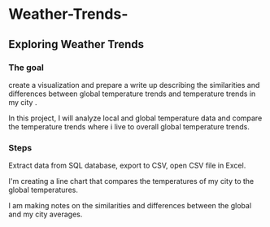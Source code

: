 # Weather-Trends-
## Exploring Weather Trends 

### The goal

 create a visualization and prepare a write up describing the similarities and differences between global temperature trends and temperature trends in my city .
 
In this project, I will analyze local and global temperature data and compare the temperature trends where i live to overall global temperature trends.

###  Steps
  
Extract data from SQL database, export to CSV, open CSV file in Excel.

I'm creating a line chart that compares the temperatures of my city to the global temperatures.

I am making notes on the similarities and differences between the global and my city averages.
